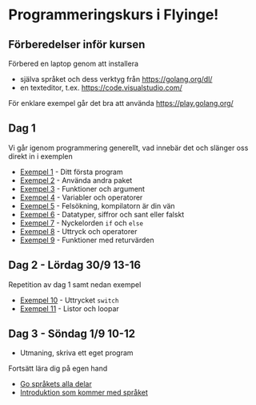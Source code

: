 # Programmeringskurs i Flyinge!

## Förberedelser inför kursen

Förbered en laptop genom att installera

- själva språket och dess verktyg från https://golang.org/dl/
- en texteditor, t.ex. https://code.visualstudio.com/

För enklare exempel går det bra att använda https://play.golang.org/

## Dag 1

Vi går igenom programmering generellt, vad innebär det och slänger oss direkt in i exemplen

- [Exempel 1](./exempel/1/README.md#exempel-1) - Ditt första program
- [Exempel 2](./exempel/2/README.md#exempel-2) - Använda andra paket
- [Exempel 3](./exempel/3/README.md#exempel-3) - Funktioner och argument
- [Exempel 4](./exempel/4/README.md#exempel-4) - Variabler och operatorer
- [Exempel 5](./exempel/5/README.md#exempel-5) - Felsökning, kompilatorn är din vän
- [Exempel 6](./exempel/6/README.md#exempel-6) - Datatyper, siffror och sant eller falskt
- [Exempel 7](./exempel/7/README.md#exempel-7) - Nyckelorden `if` och `else`
- [Exempel 8](./exempel/8/README.md#exempel-8) - Uttryck och operatorer
- [Exempel 9](./exempel/9/README.md#exempel-9) - Funktioner med returvärden

## Dag 2 - Lördag 30/9 13-16

Repetition av dag 1 samt nedan exempel

- [Exempel 10](./exempel/10/README.md#exempel-10) - Uttrycket `switch`
- [Exempel 11](./exempel/11/README.md#exempel-11) - Listor och loopar

## Dag 3 - Söndag 1/9 10-12

- Utmaning, skriva ett eget program


Fortsätt lära dig på egen hand

- [Go språkets alla delar](https://golang.org/ref/spec)
- [Introduktion som kommer med språket](https://tour.golang.org/welcome/1)
